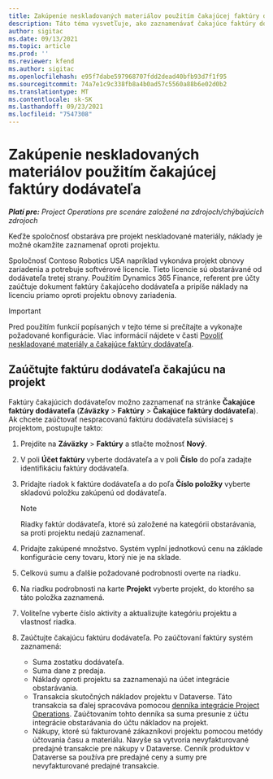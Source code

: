 ```yaml
---
title: Zakúpenie neskladovaných materiálov použitím čakajúcej faktúry dodávateľa
description: Táto téma vysvetľuje, ako zaznamenávať čakajúce faktúry dodávateľa.
author: sigitac
ms.date: 09/13/2021
ms.topic: article
ms.prod: ''
ms.reviewer: kfend
ms.author: sigitac
ms.openlocfilehash: e95f7dabe597968707fdd2dead40bfb93d7f1f95
ms.sourcegitcommit: 74a7e1c9c338fb8a4b0ad57c5560a88b6e02d0b2
ms.translationtype: MT
ms.contentlocale: sk-SK
ms.lasthandoff: 09/23/2021
ms.locfileid: "7547308"
---
```

# <a name="purchase-non-stocked-materials-using-a-pending-vendor-invoice"></a>Zakúpenie neskladovaných materiálov použitím čakajúcej faktúry dodávateľa

_**Platí pre:** Project Operations pre scenáre založené na zdrojoch/chýbajúcich zdrojoch_

Keďže spoločnosť obstaráva pre projekt neskladované materiály, náklady je možné okamžite zaznamenať oproti projektu. 

Spoločnosť Contoso Robotics USA napríklad vykonáva projekt obnovy zariadenia a potrebuje softvérové licencie. Tieto licencie sú obstarávané od dodávateľa tretej strany.  Použitím Dynamics 365 Finance, referent pre účty zaúčtuje dokument faktúry čakajúceho dodávateľa a pripíše náklady na licenciu priamo oproti projektu obnovy zariadenia. 

> [!IMPORTANT]
> Pred použitím funkcií popísaných v tejto téme si prečítajte a vykonajte požadované konfigurácie. Viac informácií nájdete v časti [Povoliť neskladované materiály a čakajúce faktúry dodávateľa](configure-materials-nonstocked.md). 

## <a name="post-a-project-related-pending-vendor-invoice"></a>Zaúčtujte faktúru dodávateľa čakajúcu na projekt 

Faktúry čakajúcich dodávateľov možno zaznamenať na stránke **Čakajúce faktúry dodávateľa** (**Záväzky** > **Faktúry** > **Čakajúce faktúry dodávateľa**). Ak chcete zaúčtovať nespracovanú faktúru dodávateľa súvisiacej s projektom, postupujte takto:

1. Prejdite na **Záväzky** > **Faktúry** a stlačte možnosť **Nový**. 
2. V poli **Účet faktúry** vyberte dodávateľa a v poli **Číslo** do poľa zadajte identifikáciu faktúry dodávateľa.
3. Pridajte riadok k faktúre dodávateľa a do poľa **Číslo položky** vyberte skladovú položku zakúpenú od dodávateľa. 

    > [!NOTE]
    > Riadky faktúr dodávateľa, ktoré sú založené na kategórii obstarávania, sa proti projektu nedajú zaznamenať. 
    
5. Pridajte zakúpené množstvo. Systém vyplní jednotkovú cenu na základe konfigurácie ceny tovaru, ktorý nie je na sklade. 
6. Celkovú sumu a ďalšie požadované podrobnosti overte na riadku.
7. Na riadku podrobnosti na karte **Projekt** vyberte projekt, do ktorého sa táto položka zaznamená.
8. Voliteľne vyberte číslo aktivity a aktualizujte kategóriu projektu a vlastnosť riadka.
9. Zaúčtujte čakajúcu faktúru dodávateľa. Po zaúčtovaní faktúry systém zaznamená:
    
    - Suma zostatku dodávateľa.
    - Suma dane z predaja.
    - Náklady oproti projektu sa zaznamenajú na účet integrácie obstarávania.
    - Transakcia skutočných nákladov projektu v Dataverse.  Táto transakcia sa ďalej spracováva pomocou [denníka integrácie Project Operations](../project-accounting/project-operations-integration-journal.md). Zaúčtovaním tohto denníka sa suma presunie z účtu integrácie obstarávania do účtu nákladov na projekt. 
    - Nákupy, ktoré sú fakturované zákazníkovi projektu pomocou metódy účtovania času a materiálu. Navyše sa vytvoria nevyfakturované predajné transakcie pre nákupy v Dataverse. Cenník produktov v Dataverse sa používa pre predajné ceny a sumy pre nevyfakturované predajné transakcie.
